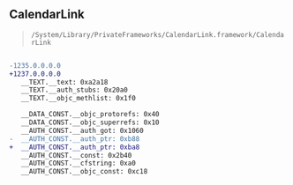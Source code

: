 ## CalendarLink

> `/System/Library/PrivateFrameworks/CalendarLink.framework/CalendarLink`

```diff

-1235.0.0.0.0
+1237.0.0.0.0
   __TEXT.__text: 0xa2a18
   __TEXT.__auth_stubs: 0x20a0
   __TEXT.__objc_methlist: 0x1f0

   __DATA_CONST.__objc_protorefs: 0x40
   __DATA_CONST.__objc_superrefs: 0x10
   __AUTH_CONST.__auth_got: 0x1060
-  __AUTH_CONST.__auth_ptr: 0xb88
+  __AUTH_CONST.__auth_ptr: 0xba8
   __AUTH_CONST.__const: 0x2b40
   __AUTH_CONST.__cfstring: 0xa0
   __AUTH_CONST.__objc_const: 0xc18

```
